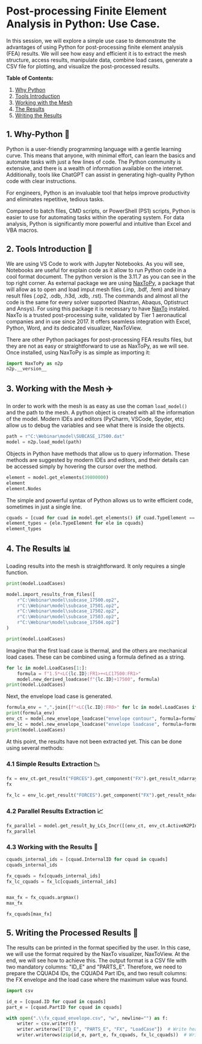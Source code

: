 # <strong>Post-processing Finite Element Analysis in Python: Use Case.</strong>

In this session, we will explore a simple use case to demonstrate the advantages of using Python for post-processing finite element analysis (FEA) results. We will see how easy and efficient it is to extract the mesh structure, access results, manipulate data, combine load cases, generate a CSV file for plotting, and visualize the post-processed results.

**Table of Contents:**
1. [Why Python](#1-why-python-)
2. [Tools Introduction](#2-tools-introduction-)
3. [Working with the Mesh](#3-working-with-the-mesh-️)
4. [The Results](#4-the-results-)
5. [Writing the Results](#5-writing-the-results)

## 1. Why-Python 🐍

Python is a user-friendly programming language with a gentle learning curve. This means that anyone, with minimal effort, can learn the basics and automate tasks with just a few lines of code. The Python community is extensive, and there is a wealth of information available on the internet. Additionally, tools like ChatGPT can assist in generating high-quality Python code with clear instructions.

For engineers, Python is an invaluable tool that helps improve productivity and eliminates repetitive, tedious tasks.

Compared to batch files, CMD scripts, or PowerShell (PS1) scripts, Python is easier to use for automating tasks within the operating system. For data analysis, Python is significantly more powerful and intuitive than Excel and VBA macros.

## 2. Tools Introduction 🔧

We are using VS Code to work with Jupyter Notebooks. As you will see, Notebooks are useful for explain code as it allow to run Python code in a cool format document. The python version is the 3.11.7 as you can see in the top right corner. As external package we are using [NaxToPy](<https://pypi.org/project/NaxToPy/>), a package that will allow as to open and load imput mesh files (.inp, .bdf, .fem) and binary result files (.op2, .odb, .h3d, .xdb, .rst). The commands and almost all the code is the same for every solver supported (Nastran, Abaqus, Optistruct and Ansys). For using this package it is necessary to have [NaxTo](<https://www.idaerosolutions.com/Home/NaxTo>) instaled. NaxTo is a trusted post-processing suite, validated by Tier 1 aeronautical companies and in use since 2017. It offers seamless integration with Excel, Python, Word, and its dedicated visualizer, NaxToView.

There are other Python packages for post-processing FEA results files, but they are not as easy or straightforward to use as NaxToPy, as we will see. Once installed, using NaxToPy is as simple as importing it:

```python
import NaxToPy as n2p
n2p.__version__
```

## 3. Working with the Mesh ✈️

In order to work with the mesh is as easy as use the coman `load_model()` and the path to the mesh. A python object is created with all the information of the model. Modern IDEs and editors (PyCharm, VSCode, Spyder, etc) allow us to debug the variables and see what there is inside the objects.

```python
path = r"C:\Webinar\model\SUBCASE_17500.dat"
model = n2p.load_model(path)
```

Objects in Python have methods that allow us to query information. These methods are suggested by modern IDEs and editors, and their details can be accessed simply by hovering the cursor over the method.

```python
element = model.get_elements(39800000)
element
element.Nodes
```

The simple and powerful syntax of Python allows us to write efficient code, sometimes in just a single line.

```python
cquads = [cuad for cuad in model.get_elements() if cuad.TypeElement == "CQUAD4"]
element_types = {ele.TypeElement for ele in cquads}
element_types
```

## 4. The Results 📊

Loading results into the mesh is straightforward. It only requires a single function.

```python
print(model.LoadCases)

model.import_results_from_files([
    r"C:\Webinar\model\subcase_17500.op2",
    r"C:\Webinar\model\subcase_17501.op2",
    r"C:\Webinar\model\subcase_17502.op2",
    r"C:\Webinar\model\subcase_17503.op2",
    r"C:\Webinar\model\subcase_17504.op2"]
)

print(model.LoadCases)
```

Imagine that the first load case is thermal, and the others are mechanical load cases. These can be combined using a formula defined as a string.

```python
for lc in model.LoadCases[1:]:
    formula = f"1.5*<LC{lc.ID}:FR1>+<LC17500:FR1>"
    model.new_derived_loadcase(f"{lc.ID}+17500", formula)
print(model.LoadCases)
```

Next, the envelope load case is generated.

```python
formula_env = ",".join([f"<LC{lc.ID}:FR0>" for lc in model.LoadCases if lc.TypeLC == "DERIVED"])
print(formula_env)
env_ct = model.new_envelope_loadcase("envelope contour", formula=formula_env, criteria="ExtremeMax", envelgroup="ByContour")
env_lc = model.new_envelope_loadcase("envelope loadcase", formula=formula_env, criteria="ExtremeMax", envelgroup="ByLoadCaseID")
print(model.LoadCases)
```

At this point, the results have not been extracted yet. This can be done using several methods:

### 4.1 Simple Results Extraction 📉

```python
fx = env_ct.get_result("FORCES").get_component("FX").get_result_ndarray()[0][:len(model.get_elements())]
fx

fx_lc = env_lc.get_result("FORCES").get_component("FX").get_result_ndarray()[0][:len(model.get_elements())]
```

### 4.2 Parallel Results Extraction 📈

```python
fx_parallel = model.get_result_by_LCs_Incr([(env_ct, env_ct.ActiveN2PIncrement)], "FORCES", "FX")[(-5, 0)][:len(model.get_elements())]
fx_parallel
```

### 4.3 Working with the Results 🔨

```python
cquads_internal_ids = [cquad.InternalID for cquad in cquads]
cquads_internal_ids

fx_cquads = fx[cquads_internal_ids]
fx_lc_cquads = fx_lc[cquads_internal_ids]


max_fx = fx_cquads.argmax()
max_fx

fx_cquads[max_fx]
```

## 5. Writing the Processed Results 📝

The results can be printed in the format specified by the user. In this case, we will use the format required by the NaxTo visualizer, NaxToView. At the end, we will see how to achieve this. The output format is a CSV file with two mandatory columns: "ID_E" and "PARTS_E". Therefore, we need to prepare the CQUAD4 IDs, the CQUAD4 Part IDs, and two result columns: the FX envelope and the load case where the maximum value was found.

```python
import csv

id_e = [cquad.ID for cquad in cquads]
part_e = [cquad.PartID for cquad in cquads]

with open(".\\fx_cquad_envelope.csv", "w", newline="") as f:
    writer = csv.writer(f)
    writer.writerow(["ID_E", "PARTS_E", "FX", "LoadCase"])  # Write header
    writer.writerows(zip(id_e, part_e, fx_cquads, fx_lc_cquads))  # Write data rows
```
